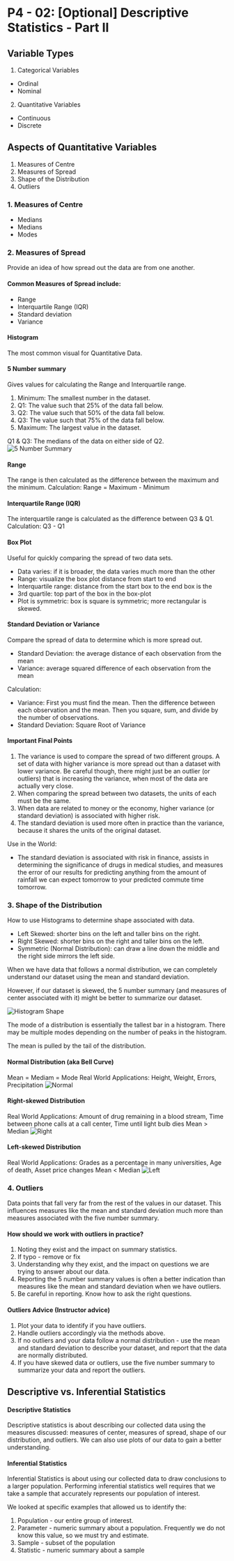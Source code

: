 # P4 - 02: [Optional] Descriptive Statistics - Part II


## Variable Types
1. Categorical Variables
- Ordinal
- Nominal

2. Quantitative Variables
- Continuous
- Discrete

## Aspects of Quantitative Variables
1. Measures of Centre
2. Measures of Spread
3. Shape of the Distribution
4. Outliers

### 1. Measures of Centre
- Medians
- Medians
- Modes

### 2. Measures of Spread
Provide an idea of how spread out the data are from one another.

#### Common Measures of Spread include:
- Range
- Interquartile Range (IQR)
- Standard deviation
- Variance

#### Histogram
The most common visual for Quantitative Data.

#### 5 Number summary
Gives values for calculating the Range and Interquartile range.
1. Minimum: The smallest number in the dataset.
2. Q1: The value such that 25% of the data fall below.
3. Q2: The value such that 50% of the data fall below.
4. Q3: The value such that 75% of the data fall below.
5. Maximum: The largest value in the dataset.

Q1 & Q3: The medians of the data on either side of Q2.
![5 Number Summary](Screenshots/05.png "5 Number Summary")

#### Range
The range is then calculated as the difference between the maximum and the minimum.
Calculation: Range = Maximum - Minimum

#### Interquartile Range (IQR)
The interquartile range is calculated as the difference between Q3 & Q1.
Calculation: Q3 - Q1

#### Box Plot
Useful for quickly comparing the spread of two data sets.
- Data varies: if it is broader, the data varies much more than the other
- Range: visualize the box plot distance from start to end
- Interquartile range: distance from the start box to the end box is the
- 3rd quartile: top part of the box in the box-plot
- Plot is symmetric: box is square is symmetric; more rectangular is skewed.

#### Standard Deviation or Variance
Compare the spread of data to determine which is more spread out.
- Standard Deviation: the average distance of each observation from the mean
- Variance: average squared difference of each observation from the mean

Calculation:
- Variance: First you must find the mean. Then the difference between each observation and the mean. Then you square, sum, and divide by the number of observations.
- Standard Deviation: Square Root of Variance

#### Important Final Points
1. The variance is used to compare the spread of two different groups. A set of data with higher variance is more spread out than a dataset with lower variance. Be careful though, there might just be an outlier (or outliers) that is increasing the variance, when most of the data are actually very close.
2. When comparing the spread between two datasets, the units of each must be the same.
3. When data are related to money or the economy, higher variance (or standard deviation) is associated with higher risk.
4. The standard deviation is used more often in practice than the variance, because it shares the units of the original dataset.

Use in the World:
- The standard deviation is associated with risk in finance, assists in determining the significance of drugs in medical studies, and measures the error of our results for predicting anything from the amount of rainfall we can expect tomorrow to your predicted commute time tomorrow.

### 3. Shape of the Distribution
How to use Histograms to determine shape associated with data.
- Left Skewed: shorter bins on the left and taller bins on the right.
- Right Skewed: shorter bins on the right and taller bins on the left.
- Symmetric (Normal Distribution): can draw a line down the middle and the right side mirrors the left side.

When we have data that follows a normal distribution, we can completely understand our dataset using the mean and standard deviation.

However, if our dataset is skewed, the 5 number summary (and measures of center associated with it) might be better to summarize our dataset.

![Histogram Shape](Screenshots/01.png "Histogram Shape")

The mode of a distribution is essentially the tallest bar in a histogram. There may be multiple modes depending on the number of peaks in the histogram.

The mean is pulled by the tail of the distribution.

#### Normal Distribution (aka Bell Curve)
Mean = Mediam = Mode
Real World Applications: Height, Weight, Errors, Precipitation
![Normal](Screenshots/02.png "Normal")

#### Right-skewed Distribution
Real World Applications: Amount of drug remaining in a blood stream, Time between phone calls at a call center, Time until light bulb dies
Mean > Median
![Right](Screenshots/03.png "Right")

#### Left-skewed Distribution
Real World Applications: Grades as a percentage in many universities, Age of death, Asset price changes
Mean < Median
![Left](Screenshots/04.png "left")

### 4. Outliers
Data points that fall very far from the rest of the values in our dataset. This influences measures like the mean and standard deviation much more than measures associated with the five number summary.

#### How should we work with outliers in practice?
1. Noting they exist and the impact on summary statistics.
2. If typo - remove or fix
3. Understanding why they exist, and the impact on questions we are trying to answer about our data.
4. Reporting the 5 number summary values is often a better indication than measures like the mean and standard deviation when we have outliers.
5. Be careful in reporting. Know how to ask the right questions.

#### Outliers Advice (Instructor advice)
1. Plot your data to identify if you have outliers.
2. Handle outliers accordingly via the methods above.
3. If no outliers and your data follow a normal distribution - use the mean and standard deviation to describe your dataset, and report that the data are normally distributed.
4. If you have skewed data or outliers, use the five number summary to summarize your data and report the outliers.

## Descriptive vs. Inferential Statistics

#### Descriptive Statistics
Descriptive statistics is about describing our collected data using the measures discussed: measures of center, measures of spread, shape of our distribution, and outliers. We can also use plots of our data to gain a better understanding.

#### Inferential Statistics
Inferential Statistics is about using our collected data to draw conclusions to a larger population. Performing inferential statistics well requires that we take a sample that accurately represents our population of interest.

We looked at specific examples that allowed us to identify the:
1. Population - our entire group of interest.
2. Parameter - numeric summary about a population. Frequently we do not know this value, so we must try and estimate.
3. Sample - subset of the population
4. Statistic - numeric summary about a sample
